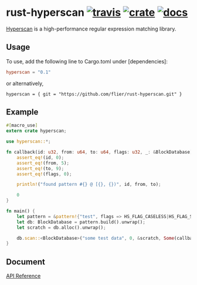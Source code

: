 # rust-hyperscan [![travis](https://travis-ci.org/flier/rust-hyperscan.svg?branch=master)](https://travis-ci.org/flier/rust-hyperscan) [![crate](https://img.shields.io/crates/v/hyperscan.svg)](https://crates.io/crates/hyperscan) [![docs](https://docs.rs/hyperscan/badge.svg)](https://docs.rs/hyperscan)

[Hyperscan](https://github.com/01org/hyperscan) is a high-performance regular expression matching library.

## Usage

To use, add the following line to Cargo.toml under [dependencies]:

```toml
hyperscan = "0.1"
```
or alternatively,
```
hyperscan = { git = "https://github.com/flier/rust-hyperscan.git" }
```

## Example

```rust
#[macro_use]
extern crate hyperscan;

use hyperscan::*;

fn callback(id: u32, from: u64, to: u64, flags: u32, _: &BlockDatabase) -> u32 {
    assert_eq!(id, 0);
    assert_eq!(from, 5);
    assert_eq!(to, 9);
    assert_eq!(flags, 0);

    println!("found pattern #{} @ [{}, {})", id, from, to);

    0
}

fn main() {
    let pattern = &pattern!{"test", flags => HS_FLAG_CASELESS|HS_FLAG_SOM_LEFTMOST};
    let db: BlockDatabase = pattern.build().unwrap();
    let scratch = db.alloc().unwrap();

    db.scan::<BlockDatabase>("some test data", 0, &scratch, Some(callback), Some(&db)).unwrap();
}
```

## Document

[API Reference](http://flier.github.io/rust-hyperscan/doc/hyperscan)
